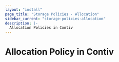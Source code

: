 ```yaml
---
layout: "install"
page_title: "Storage Policies - Allocation"
sidebar_current: "storage-policies-allocation"
description: |-
  Allocation Policies in Contiv
---
```


# Allocation Policy in Contiv
